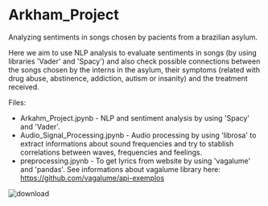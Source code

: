 # Arkham_Project
Analyzing sentiments in songs chosen by pacients from a brazilian asylum. 

Here we aim to use NLP analysis to evaluate sentiments in songs (by using libraries 'Vader' and 'Spacy') and also check possible connections between the songs chosen by the interns in the asylum, their symptoms (related with drug abuse, abstinence, addiction,  autism or insanity) and the treatment received.  

Files: 

* Arkahm_Project.jpynb - NLP and sentiment analysis by using 'Spacy' and 'Vader'.
* Audio_Signal_Processing.jpynb - Audio processing by using 'librosa' to extract informations about sound frequencies and try to stablish correlations between waves, frequencies and feelings.
* preprocessing.jpynb - To get lyrics from website by using 'vagalume' and 'pandas'.  See informations about vagalume library here: https://github.com/vagalume/api-exemplos



![download](https://github.com/Danilosauro/Arkham_Project/assets/97618452/a38d5ec0-e883-4fc3-b7c7-dac35025342e)
